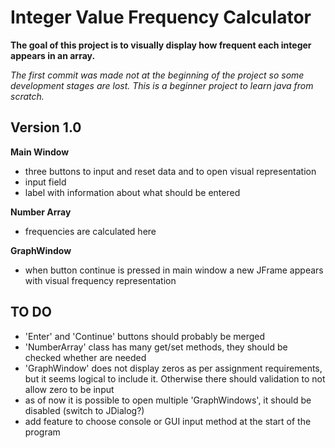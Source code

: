 Integer Value Frequency Calculator
==================================

**The goal of this project is to visually display how frequent each integer
appears in an array.** 

*The first commit was made not at the beginning of the project so some
development stages are lost. This is a beginner project to learn java from scratch.*

Version 1.0
-----------

**Main Window**

- three buttons to input and reset data and to open visual representation
- input field
- label with information about what should be entered

**Number Array**

- frequencies are calculated here

**GraphWindow**

- when button continue is pressed in main window a new JFrame appears with visual frequency representation

TO DO
-----

- 'Enter' and 'Continue' buttons should probably be merged
- 'NumberArray' class has many get/set methods, they should be checked whether are needed
- 'GraphWindow' does not display zeros as per assignment requirements, but it seems logical to include it. Otherwise there should validation to not allow zero to be input
- as of now it is possible to open multiple 'GraphWindows', it should be disabled (switch to JDialog?)
- add feature to choose console or GUI input method at the start of the program